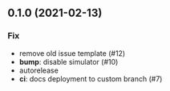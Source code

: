## 0.1.0 (2021-02-13)

### Fix

- remove old issue template (#12)
- **bump**: disable simulator (#10)
- autorelease
- **ci**: docs deployment to custom branch (#7)
